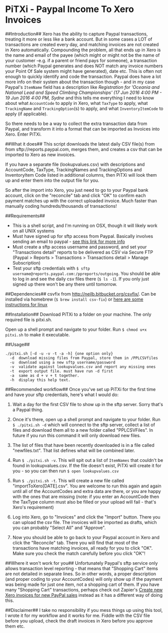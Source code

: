 # PiTXi - Paypal Income To Xero Invoices #

##Introduction##
Xero has the ability to capture Paypal transactions, treating it more or less like a bank account. But in some cases a LOT of transactions are created every day, and matching invoices are not created in Xero automatically. Compounding the problem, all that ends up in Xero is the name and email of the payee (which might or might not be the name of your customer -e.g. if a parent or friend pays for someone), a transaction number (which Paypal generates and does NOT match any invoice numbers your Point Of Sale system might have generated), date etc. This is often not enough to quickly identify and code the transaction. Paypal does have a lot more info on their system about the transaction though - and in my case Paypal's `ItemName` field has a description like _Registration for 'Oceania and National Lead and Speed Climbing Championships' (17 Jun 2016 4:00 PM - 19 Jun 2016 4:00 PM, Sydne_ and this tells me everything I need to know about what `AccountCode` to apply in Xero, what `TaxType` to apply, what `TrackingName` and `TrackingOption`(s) to apply, and what `InventoryItemCode` to apply (if applicable).

So there needs to be a way to collect the extra transaction data from Paypal, and transform it into a format that can be imported as Invoices into Xero. 
Enter PiTXi.

##What it does##
This script downloads the latest daily CSV file(s) from from sftp://reports.paypal.com, merges them, and creates a csv that can be imported to Xero as new invoices.

If you have a separate file (lookupvalues.csv) with descriptions and AccountCode, TaxType, TrackingNames and TrackingOptions and InventoryItem Code listed in additional columns, then PiTXi will look them up and enter them into the output file for you.

So after the import into Xero, you just need to go to your Paypal bank account, click on the "reconcile" tab and click "OK" to confirm each payment matches up with the correct uploaded invoice. Much faster than manually coding hundreds/thousands of transactions!

##Requirements##
* This is a shell script, and I'm running on OSX, though it will likely work on all UNIX systems
* Must have signed up for sftp access from Paypal. Basically involves sending an email to paypal - [see this link for more info](https://www.paypalobjects.com/webstatic/en_US/developer/docs/pdf/PP_LRD_SecureFTP.pdf)
* Must create a sftp access username and password, and set your "Transactions detail" reports to be delivered as CSV via Secure FTP (Paypal > Reports > Transactions > Transactions detail > Manage Subscription)
* Test your sftp credentials with `$ sftp username@reports.paypal.com:/ppreports/outgoing`. You should be able to log in and see the daily csv files there (`$ ls -1`). If you only just signed up there won't be any there until tomorrow.


##Dependencies##
csvfix from http://neilb.bitbucket.org/csvfix/. Can be installed via homebrew (`$ brew install csv-fix`) or [here are some instructions for linux](http://www.interesting2me.com/install-csvfix-ubuntu/)

##Installation##
Download PiTXi to a folder on your machine. The only required file is pitxi.sh.

Open up a shell prompt and navigate to your folder. Run `$ chmod u+x pitxi.sh` to make it executable.

##Usage##
```
./pitxi.sh [-d -u -v -t -a -h] {one option only}
  -d  download missing files from Paypal, store them in /PPLCSVfiles
  -u  download using a new sftp username/password
  -v  validate against lookupvalues.csv and report any missing ones
  -t  export output file. must have run -d first
  -a  same as d + v + t together.
  -h  display this help text.
```

##Recommended workflow##
Once you've set up PiTXi for the first time and have your sftp credentials, here's what I would do:

1.  Wait a day for the first CSV file to show up in the sftp server. Sorry that's a Paypal thing.

2.  Once it's there, open up a shell prompt and navigate to your folder. Run `$ ./pitxi.sh -d` which will connect to the sftp server, collect a list of files and download them all to a new folder called "PPLCSVFiles". In future if you run this command it will only download new files.

3.  The list of files that have been recently downloaded is in a file called "newfiles.txt". That list defines what will be combined later.

4.  Run `$ ./pitxi.sh -v`. This will spit out a list of `ItemNames` that couldn't be found in lookupvalues.csv. If the file doesn't exist, PiTXi will create it for you - so you can then run `$ open lookupvalues.csv`

5.  Run `$ ./pitxi.sh -t`. This will create a new file called "importToXero[DATE].csv". You are welcome to run this again and again until all of the AccountCodes and extra data are there, or you are happy with the ones that are missing (note: if you enter an AccountCode then the TaxType column must also be filled or your upload will fail - that's Xero's requirement)

6.  Log into Xero, go to "Invoices" and click the "Import" button. There you can upload the csv file. The invoices will be imported as drafts, which you can probably "Select All" and "Approve".

7.  Now you should be able to go back to your Paypal account in Xero and click the "Reconcile" tab. There you will find that most of the transactions have matching invoices, all ready for you to click "OK". Make sure you check the match carefully before you click "OK"!

##Where it won't work for you##
Unfortunately Paypal's sftp service only allows transaction level reporting - that means that "Shopping Cart" items are not detailed in separate lines. So in other words, a proper description (and proper coding to your AccountCodes) will only show up if the payment was being made for just one item, not a shopping cart of them. If you have many "Shopping Cart" transactions, perhaps check out Zapier's [Create new Xero invoices for new PayPal sales](https://zapier.com/zapbook/zaps/2122/create-new-xero-invoices-for-new-paypal-sales/) instead as it has a different way of doing this.

##Disclaimer##
I take no responsibility if you mess things up using this tool, I wrote it for my workflow and it works for me. Fiddle with the CSV file before you upload, check the draft invoices in Xero before you approve them etc.
